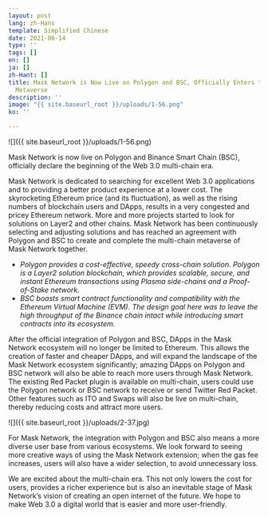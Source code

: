 ```yaml
---
layout: post
lang: zh-Hans
template: Simplified Chinese
date: 2021-06-14
type: ''
tags: []
en: []
ja: []
zh-Hant: []
title: Mask Network is Now Live on Polygon and BSC, Officially Enters the Multi-Chain
  Metaverse
description: ''
image: "{{ site.baseurl_root }}/uploads/1-56.png"
ko: ''

---
```

![]({{ site.baseurl_root }}/uploads/1-56.png)

Mask Network is now live on Polygon and Binance Smart Chain (BSC), officially declare the beginning of the Web 3.0 multi-chain era.

Mask Network is dedicated to searching for excellent Web 3.0 applications and to providing a better product experience at a lower cost. The skyrocketing Ethereum price (and its fluctuation), as well as the rising numbers of blockchain users and DApps, results in a very congested and pricey Ethereum network. More and more projects started to look for solutions on Layer2 and other chains. Mask Network has been continuously selecting and adjusting solutions and has reached an agreement with Polygon and BSC to create and complete the multi-chain metaverse of Mask Network together.

* _Polygon provides a cost-effective, speedy cross-chain solution. Polygon is a Layer2 solution blockchain, which provides scalable, secure, and instant Ethereum transactions using Plasma side-chains and a Proof-of-Stake network._
* _BSC boasts smart contract functionality and compatibility with the Ethereum Virtual Machine (EVM). The design goal here was to leave the high throughput of the Binance chain intact while introducing smart contracts into its ecosystem._

After the official integration of Polygon and BSC, DApps in the Mask Network ecosystem will no longer be limited to Ethereum. This allows the creation of faster and cheaper DApps, and will expand the landscape of the Mask Network ecosystem significantly; amazing DApps on Polygon and BSC network will also be able to reach more users through Mask Network. The existing Red Packet plugin is available on multi-chain, users could use the Polygon network or BSC network to receive or send Twitter Red Packet. Other features such as ITO and Swaps will also be live on multi-chain, thereby reducing costs and attract more users.

![]({{ site.baseurl_root }}/uploads/2-37.jpg)

For Mask Network, the integration with Polygon and BSC also means a more diverse user base from various ecosystems. We look forward to seeing more creative ways of using the Mask Network extension; when the gas fee increases, users will also have a wider selection, to avoid unnecessary loss.

We are excited about the multi-chain era. This not only lowers the cost for users, provides a richer experience but is also an inevitable stage of Mask Network’s vision of creating an open internet of the future. We hope to make Web 3.0 a digital world that is easier and more user-friendly.